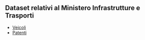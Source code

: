 ## Dataset relativi al Ministero Infrastrutture e Trasporti

- [Veicoli](veicoli.md)
- [Patenti](patenti.md)
